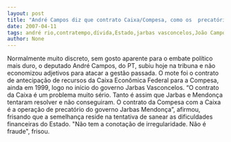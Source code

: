 ```yaml
---
layout: post
title: "André Campos diz que contrato Caixa/Compesa, como os  precatórios, ajudou Jarbas a sanear dívidas do Estado"
date: 2007-04-11
tags: andré rio,contratempo,dívida,Estado,jarbas vasconcelos,João Campos,precatórios
author: None
---
```

Normalmente muito discreto, sem gosto aparente para o embate político mais duro, o deputado André Campos, do PT, subiu hoje na tribuna e não economizou adjetivos para atacar a gestão passada.
O mote foi o contrato de antecipação de recursos da Caixa Econômica Federal para a Compesa, ainda em 1999, logo no início do governo Jarbas Vasconcelos.
“O contrato da Caixa é um problema muito sério. Tanto é assim que Jarbas e Mendonça tentaram resolver e não conseguiram. O contrato da Compesa com a Caixa é a operação de precatório do governo Jarbas Mendonça”, afirmou, frisando que a semelhança reside na tentativa de sanear as dificuldades financeiras do Estado. \"Não tem a conotação de irregularidade. Não é fraude\", frisou. 